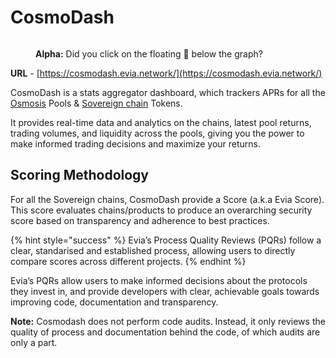 # CosmoDash

<figure><img src="../.gitbook/assets/Screenshot 2023-12-22 at 4.57.40 PM.png" alt=""><figcaption><p><strong>Alpha:</strong> Did you click on the floating 🐻 below the graph?</p></figcaption></figure>

**URL** - [https://cosmodash.evia.network/](https://cosmodash.evia.network/)

CosmoDash is a stats aggregator dashboard, which trackers APRs for all the [Osmosis](https://app.osmosis.zone/pools?) Pools & [Sovereign chain](https://cosmos.network/ecosystem/tokens) Tokens.&#x20;

It provides real-time data and analytics on the chains, latest pool returns, trading volumes, and liquidity across the pools, giving you the power to make informed trading decisions and maximize your returns.

## Scoring Methodology

For all the Sovereign chains, CosmoDash provide a Score (a.k.a Evia Score). This score evaluates chains/products to produce an overarching security score based on transparency and adherence to best practices.

{% hint style="success" %}
Evia’s Process Quality Reviews (PQRs) follow a clear, standarised and established process, allowing users to directly compare scores across different projects.
{% endhint %}

Evia’s PQRs allow users to make informed decisions about the protocols they invest in, and provide developers with clear, achievable goals towards improving code, documentation and transparency.

**Note:** Cosmodash does not perform code audits. Instead, it only reviews the quality of process and documentation behind the code, of which audits are only a part.
